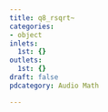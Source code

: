 ```yaml
---
title: q8_rsqrt~
categories:
- object
inlets:
  1st: {}
outlets:
  1st: {}
draft: false
pdcategory: Audio Math

---
```


